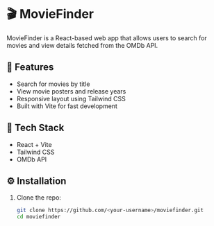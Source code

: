 # 🎬 MovieFinder

MovieFinder is a React-based web app that allows users to search for movies and view details fetched from the OMDb API.

## 🚀 Features
- Search for movies by title
- View movie posters and release years
- Responsive layout using Tailwind CSS
- Built with Vite for fast development

## 🧰 Tech Stack
- React + Vite
- Tailwind CSS
- OMDb API

## ⚙️ Installation
1. Clone the repo:
   ```bash
   git clone https://github.com/<your-username>/moviefinder.git
   cd moviefinder
